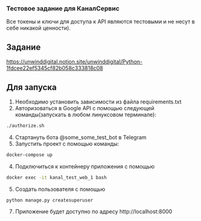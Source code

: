 ### Тестовое задание для КаналСервис

Все токены и ключи для доступа к API являются тестовыми и не несут в себе никакой ценности).

## Задание

https://unwinddigital.notion.site/unwinddigital/Python-1fdcee22ef5345cf82b058c333818c08

## Для запуска

1. Необходимо установить зависимости из файла requirements.txt
2. Авторизоваться в Google API с помощью следующей команды(запускать в любом линуксовом терминале):
```bash
./authorize.sh
```
4. Стартануть бота @some_some_test_bot в Telegram
5. Запустить проект с помощью команды:
```bash
docker-compose up
```
4. Подключиться к контейнеру приложения с помощью
```bash
docker exec -it kanal_test_web_1 bash
```
5. Создать пользователя с помощью
```bash
python manage.py createsuperuser
```

7. Приложение будет доступно по адресу http://localhost:8000